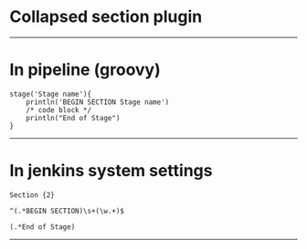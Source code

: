 # Collapsed section plugin
---


# In pipeline (groovy)

```
stage('Stage name'){
	println('BEGIN SECTION Stage name')
 	/* code block */
	println("End of Stage")
}
```
---

# In jenkins system settings

```
Section {2}

^(.*BEGIN SECTION)\s+(\w.+)$

(.*End of Stage)
```
---